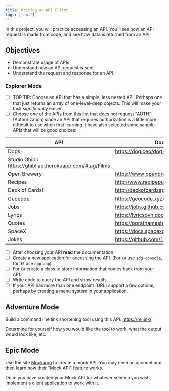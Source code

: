 ```yaml
---
title: Writing an API Client
tags: ["api"]
---
```


<!-- prettier-ignore-start -->

In this project, you will practice accessing an API. You'll see how an API
request is made from code, and see how data is returned from an API.

## Objectives

- Demonstrate usage of APIs
- Understand how an API request is sent.
- Understand the request and response for an API.

### Explorer Mode

- [ ] TOP TIP: Choose an API that has a simple, less nested API. Perhaps one
      that just returns an array of one-level-deep objects. This will make your
      task _significantly_ easier.
- [ ] Choose one of the APIs from
      [this list](https://github.com/public-apis/public-apis) that does not
      request "AUTH" (Authorization) since an API that requires authorization is
      a little more difficult to use when first learning. I have also selected
      some sample APIs that will be good choices:

| API                                                      | Documentation                                  |
| -------------------------------------------------------- | ---------------------------------------------- |
| Dogs                                                     | https://dog.ceo/dog-api/                       |
| Studio Ghibli https://ghibliapi.herokuapp.com/#tag/Films |
| Open Brewery                                             | https://www.openbrewerydb.org/                 |
| Recipes                                                  | http://www.recipepuppy.com/about/api/          |
| Deck of Cards!                                           | http://deckofcardsapi.com/                     |
| Geocode                                                  | https://geocode.xyz/api                        |
| Jobs                                                     | https://jobs.github.com/api                    |
| Lyrics                                                   | https://lyricsovh.docs.apiary.io/#reference    |
| Quotes                                                   | https://pprathameshmore.github.io/QuoteGarden/ |
| SpaceX                                                   | https://docs.spacexdata.com/?version=latest    |
| Jokes                                                    | https://github.com/15Dkatz/official_joke_api   |

- [ ] After choosing your API **read** the documentation.
- [ ] Create a new application for accessing the API. (For `C#` use
      `sdg-console`, for `JS` use `app-app`)
- [ ] For `C#` create a class to store information that comes back from your
      API.
- [ ] Write code to query the API and show results.
- [ ] If your API has more than one endpoint (URL) support a few options,
      perhaps by creating a menu system in your application.

## Adventure Mode

Build a command line link shortening tool using this API: https://rel.ink/

Determine for yourself how you would like the tool to work, what the output
would look like, etc.

## Epic Mode

Use the site [Mockaroo](https://mockaroo.com/) to create a mock API. You may
need an account and then learn how their "Mock API" feature works.

Once you have created your Mock API for whatever schema you wish, implement a
client application to work with it.
